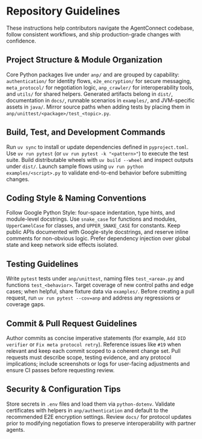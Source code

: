 # Repository Guidelines

These instructions help contributors navigate the AgentConnect codebase, follow consistent workflows, and ship production-grade changes with confidence.

## Project Structure & Module Organization
Core Python packages live under `anp/` and are grouped by capability: `authentication/` for identity flows, `e2e_encryption/` for secure messaging, `meta_protocol/` for negotiation logic, `anp_crawler/` for interoperability tools, and `utils/` for shared helpers. Generated artifacts belong in `dist/`, documentation in `docs/`, runnable scenarios in `examples/`, and JVM-specific assets in `java/`. Mirror source paths when adding tests by placing them in `anp/unittest/<package>/test_<topic>.py`.

## Build, Test, and Development Commands
Run `uv sync` to install or update dependencies defined in `pyproject.toml`. Use `uv run pytest` (or `uv run pytest -k "<pattern>"`) to execute the test suite. Build distributable wheels with `uv build --wheel` and inspect outputs under `dist/`. Launch sample flows using `uv run python examples/<script>.py` to validate end-to-end behavior before submitting changes.

## Coding Style & Naming Conventions
Follow Google Python Style: four-space indentation, type hints, and module-level docstrings. Use `snake_case` for functions and modules, `UpperCamelCase` for classes, and `UPPER_SNAKE_CASE` for constants. Keep public APIs documented with Google-style docstrings, and reserve inline comments for non-obvious logic. Prefer dependency injection over global state and keep network side effects isolated.

## Testing Guidelines
Write `pytest` tests under `anp/unittest`, naming files `test_<area>.py` and functions `test_<behavior>`. Target coverage of new control paths and edge cases; when helpful, share fixture data via `examples/`. Before creating a pull request, run `uv run pytest --cov=anp` and address any regressions or coverage gaps.

## Commit & Pull Request Guidelines
Author commits as concise imperative statements (for example, `Add DID verifier` or `Fix meta protocol retry`). Reference issues like `#19` when relevant and keep each commit scoped to a coherent change set. Pull requests must describe scope, testing evidence, and any protocol implications; include screenshots or logs for user-facing adjustments and ensure CI passes before requesting review.

## Security & Configuration Tips
Store secrets in `.env` files and load them via `python-dotenv`. Validate certificates with helpers in `anp/authentication` and default to the recommended E2E encryption settings. Review `docs/` for protocol updates prior to modifying negotiation flows to preserve interoperability with partner agents.
